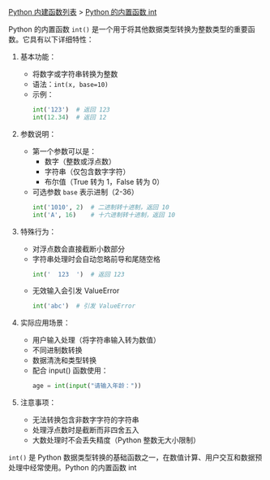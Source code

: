 [Python 内建函数列表](https://xplanc.org/primers/document/zh/02.Python/99.API%20%E5%B8%AE%E5%8A%A9%E6%89%8B%E5%86%8C/00.%E5%86%85%E5%BB%BA%E5%87%BD%E6%95%B0.md) > [Python 的内置函数 int](https://xplanc.org/primers/document/zh/02.Python/EX.%E5%86%85%E5%BB%BA%E5%87%BD%E6%95%B0/EX.int.md)

Python 的内置函数 `int()` 是一个用于将其他数据类型转换为整数类型的重要函数。它具有以下详细特性：

1. 基本功能：
   - 将数字或字符串转换为整数
   - 语法：`int(x, base=10)`
   - 示例：
     ```python
     int('123')  # 返回 123
     int(12.34)  # 返回 12
     ```

2. 参数说明：
   - 第一个参数可以是：
     - 数字（整数或浮点数）
     - 字符串（仅包含数字字符）
     - 布尔值（True 转为 1，False 转为 0）
   - 可选参数 `base` 表示进制（2-36）
     ```python
     int('1010', 2)  # 二进制转十进制，返回 10
     int('A', 16)    # 十六进制转十进制，返回 10
     ```

3. 特殊行为：
   - 对浮点数会直接截断小数部分
   - 字符串处理时会自动忽略前导和尾随空格
     ```python
     int('  123  ')  # 返回 123
     ```
   - 无效输入会引发 ValueError
     ```python
     int('abc')  # 引发 ValueError
     ```

4. 实际应用场景：
   - 用户输入处理（将字符串输入转为数值）
   - 不同进制数转换
   - 数据清洗和类型转换
   - 配合 input() 函数使用：
     ```python
     age = int(input("请输入年龄："))
     ```

5. 注意事项：
   - 无法转换包含非数字字符的字符串
   - 处理浮点数时是截断而非四舍五入
   - 大数处理时不会丢失精度（Python 整数无大小限制）

`int()` 是 Python 数据类型转换的基础函数之一，在数值计算、用户交互和数据预处理中经常使用。Python 的内置函数 int
